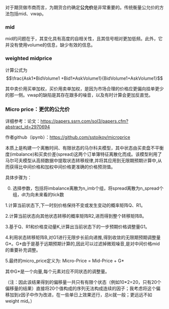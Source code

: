 对于期货做市商而言，为期货合约确定**公允价**是非常重要的。传统衡量公允价的方法包括mid、vwap。

### mid
mid的问题在于，其变化具有高度的自相关性，且其信号相对更加低频。此外，它并没有使用volume的信息，缺少有效的信息。

### weighted midprice
计算公式为 
$$\frac{Ask1*BidVolume1 +Bid1*AskVolume1}{BidVolume1+AskVolume1}$$

其中卖价用买单加权，买价用卖单加权，是因为市场合理的价格应更偏向挂单更少的那一侧。vwap的缺陷是其存在跟多的噪音，以及有时计算会更加反直觉。

### Micro price：更优的公允价
详细参考：论文：https://papers.ssrn.com/sol3/papers.cfm?abstract_id=2970694

作者github（ipynb）：https://github.com/sstoikov/microprice

本质上是构建一个离散时间、有限状态的马尔科夫模型，其中状态由买卖盘不平衡度(imbalance)和买卖价差(spread)这两个订单簿特征离散化而成。该模型利用了马尔可夫模型从高频数据中提取状态转移规律,并将其应用到无限期预期计算中,从而获得比中间价格和加权中间价格更准确的价格预测值。

具体步骤为：

0. 选择参数，包括将imbalance离散为n_imb个组，将spread离散为n_spread个组，dt为向未来看的tick数

1.计算当前状态下,下一时刻价格保持不变或发生变动的概率矩阵Q、R1。

2.计算当前状态向其他状态转移的概率矩阵R2,进而得到整个转移矩阵B。

3.基于Q、R1和价格变动量K,计算出当前状态下的一步预期价格调整量G1。

4.利用状态转移矩阵B,对G1进行无限步长前向递推,得到收敛的无限期预期调整量G*。G*由于是基于远期预期计算的,因此可以过滤掉微观噪音,是对中间价格mid的重要补充调整。

5.最终的micro_price定义为: Micro-Price = Mid-Price + G*

其中G*是一个向量,每个元素对应不同状态的调整量。

（注：因此该结果得到的偏移量一共只有有限个状态（例如10*2=20，只有20个偏移量的结果）直接将20个值构成的序列无法构成连续的因子；我考虑将这个偏移加到z因子中作为改进，在一些单日上效果还行，总ic就一般；更远远不如weight mid。）
